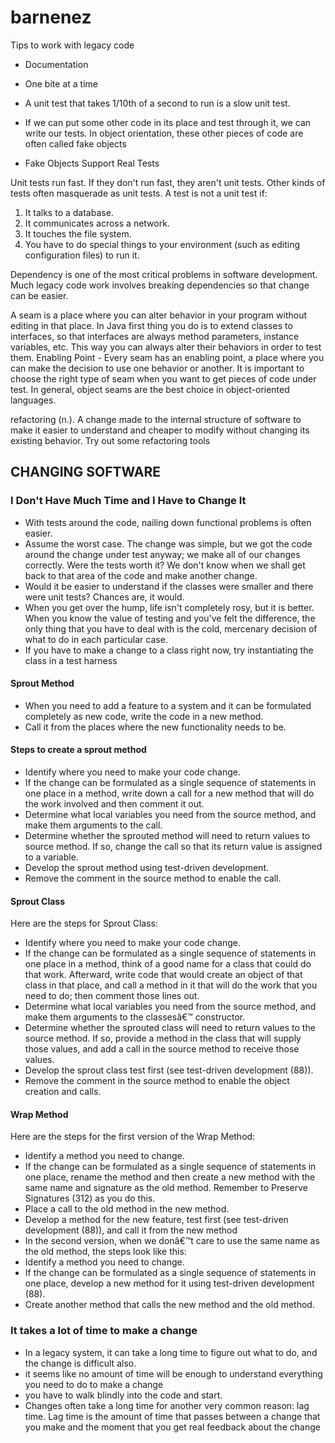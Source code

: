# barnenez
Tips to work with legacy code

- Documentation
- One bite at a time

- A unit test that takes 1/10th of a second to run is a slow unit test.
- If we can put some other code in its place and test through it, we can write our tests. In object orientation, these other pieces of code are often called fake objects
- Fake Objects Support Real Tests

Unit tests run fast. If they don't run fast, they aren't unit tests.
Other kinds of tests often masquerade as unit tests. A test is not a unit test if:
1. It talks to a database.
2. It communicates across a network.
3. It touches the file system.
4. You have to do special things to your environment (such as editing configuration files) to run it.

Dependency is one of the most critical problems in software development. Much legacy code work involves breaking dependencies so that change can be easier.

A seam is a place where you can alter behavior in your program without editing in that place.
In Java first thing you do is to extend classes to interfaces, so that interfaces are always method parameters, instance variables, etc. This way you can always alter their behaviors in order to test them.
Enabling Point - Every seam has an enabling point, a place where you can make the decision to use one behavior or another.
It is important to choose the right type of seam when you want to get pieces of code under test. In general, object seams are the best choice in object-oriented languages.

refactoring (n.). A change made to the internal structure of software to make it easier to understand and cheaper to modify without changing its existing behavior.
Try out some refactoring tools

## CHANGING SOFTWARE

### I Don't Have Much Time and I Have to Change It

- With tests around the code, nailing down functional problems is often easier.
- Assume the worst case. The change was simple, but we got the code around the change under test anyway; we make all of our changes correctly. Were the tests worth it? We don't know when we shall get back to that area of the code and make another change.
- Would it be easier to understand if the classes were smaller and there were unit tests? Chances are, it would.
- When you get over the hump, life isn't completely rosy, but it is better. When you know the value of testing and you've felt the difference, the only thing that you have to deal with is the cold, mercenary decision of what to do in each particular case.
- If you have to make a change to a class right now, try instantiating the class in a test harness

#### Sprout Method
- When you need to add a feature to a system and it can be formulated completely as new code, write the code in a new method. 
- Call it from the places where the new functionality needs to be.

#### Steps to create a sprout method
- Identify where you need to make your code change.
-  If the change can be formulated as a single sequence of statements in one place in a method, write down a call for a new method that will do the work involved and then comment it out.
- Determine what local variables you need from the source method, and make them arguments to the call.
- Determine whether the sprouted method will need to return values to source method. If so, change the call so that its return value is assigned to a variable.
- Develop the sprout method using test-driven development.
- Remove the comment in the source method to enable the call.

#### Sprout Class
Here are the steps for Sprout Class:
- Identify where you need to make your code change.
- If the change can be formulated as a single sequence of statements in one place in a method, think of a good name for a class that could do that work. Afterward, write code that would create an object of that class in that place, and call a method in it that will do the work that you need to do; then comment those lines out.
- Determine what local variables you need from the source method, and make them arguments to the classesâ€™ constructor.
- Determine whether the sprouted class will need to return values to the source method. If so, provide a method in the class that will supply those values, and add a call in the source method to receive those values.
- Develop the sprout class test first (see test-driven development (88)).
- Remove the comment in the source method to enable the object creation and calls.

#### Wrap Method
Here are the steps for the first version of the Wrap Method:
- Identify a method you need to change.
- If the change can be formulated as a single sequence of statements in one place, rename the method and then create a new method with the same name and signature as the old method. Remember to Preserve Signatures (312) as you do this.
- Place a call to the old method in the new method.
- Develop a method for the new feature, test first (see test-driven development (88)), and call it from the new method
- In the second version, when we donâ€™t care to use the same name as the old method, the steps look like this:
- Identify a method you need to change.
- If the change can be formulated as a single sequence of statements in one place, develop a new method for it using test-driven development (88).
- Create another method that calls the new method and the old method.

### It takes a lot of time to make a change
- In a legacy system, it can take a long time to figure out what to do, and the change is difficult also. 
- it seems like no amount of time will be enough to understand everything you need to do to make a change
- you have to walk blindly into the code and start.
- Changes often take a long time for another very common reason: lag time. Lag time is the amount of time that passes between a change that you make and the moment that you get real feedback about the change








